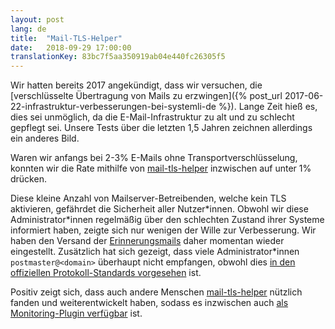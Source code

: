 ```yaml
---
layout: post
lang: de
title:  "Mail-TLS-Helper"
date:   2018-09-29 17:00:00
translationKey: 83bc7f5aa350919ab04e440fc26305f5
---
```


Wir hatten bereits 2017 angekündigt, dass wir versuchen, die [verschlüsselte Übertragung von Mails zu erzwingen]({% post_url 2017-06-22-infrastruktur-verbesserungen-bei-systemli-de %}). Lange Zeit hieß es, dies sei unmöglich, da die E-Mail-Infrastruktur zu alt und zu schlecht gepflegt sei. Unsere Tests über die letzten 1,5 Jahren zeichnen allerdings ein anderes Bild.

Waren wir anfangs bei 2-3% E-Mails ohne Transportverschlüsselung, konnten wir die Rate mithilfe von [mail-tls-helper](https://github.com/systemli/mail-tls-helper) inzwischen auf unter 1% drücken.

Diese kleine Anzahl von Mailserver-Betreibenden, welche kein TLS aktivieren, gefährdet die Sicherheit aller Nutzer\*innen. Obwohl wir diese Administrator\*innen regelmäßig über den schlechten Zustand ihrer Systeme informiert haben, zeigte sich nur wenigen der Wille zur Verbesserung. Wir haben den Versand der [Erinnerungsmails](https://github.com/systemli/mail-tls-helper/blob/master/mail-tls-helper.py#L120) daher momentan wieder eingestellt. Zusätzlich hat sich gezeigt, dass viele Administrator\*innen `postmaster@<domain>` überhaupt nicht empfangen, obwohl dies [in den offiziellen Protokoll-Standards vorgesehen](https://en.wikipedia.org/wiki/Postmaster_%28computing%29) ist.

Positiv zeigt sich, dass auch andere Menschen [mail-tls-helper](https://github.com/systemli/mail-tls-helper/) nützlich fanden und weiterentwickelt haben, sodass es inzwischen auch [als Monitoring-Plugin verfügbar](https://github.com/systemli/mail-tls-helper/pull/23#issuecomment-398909504) ist.
